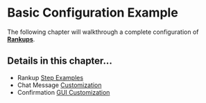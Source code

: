 # Basic Configuration Example

The following chapter will walkthrough a complete configuration of [**Rankups**](./Rankups-and-prestiges.md).

## Details in this chapter...
- Rankup [Step Examples](./Basic-Configuration/Your-first-rank.md#first-example)
- Chat Message [Customization](./Basic-Configuration/Wrong-message.md)
- Confirmation [GUI Customization](./Basic-Configuration/Confirmation-GUI.md)
